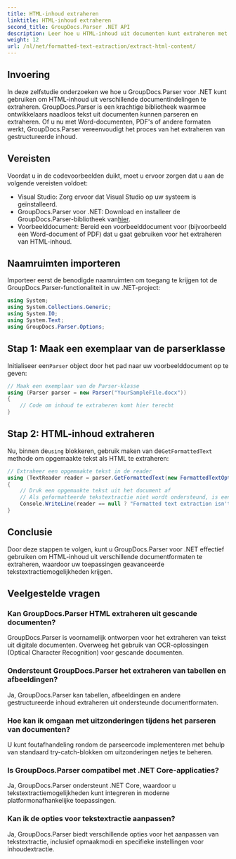 ```yaml
---
title: HTML-inhoud extraheren
linktitle: HTML-inhoud extraheren
second_title: GroupDocs.Parser .NET API
description: Leer hoe u HTML-inhoud uit documenten kunt extraheren met GroupDocs.Parser voor .NET. Eenvoudig te volgen tutorial met codevoorbeelden en stapsgewijze begeleiding.
weight: 12
url: /nl/net/formatted-text-extraction/extract-html-content/
---
```

## Invoering
In deze zelfstudie onderzoeken we hoe u GroupDocs.Parser voor .NET kunt gebruiken om HTML-inhoud uit verschillende documentindelingen te extraheren. GroupDocs.Parser is een krachtige bibliotheek waarmee ontwikkelaars naadloos tekst uit documenten kunnen parseren en extraheren. Of u nu met Word-documenten, PDF's of andere formaten werkt, GroupDocs.Parser vereenvoudigt het proces van het extraheren van gestructureerde inhoud.
## Vereisten
Voordat u in de codevoorbeelden duikt, moet u ervoor zorgen dat u aan de volgende vereisten voldoet:
- Visual Studio: Zorg ervoor dat Visual Studio op uw systeem is geïnstalleerd.
-  GroupDocs.Parser voor .NET: Download en installeer de GroupDocs.Parser-bibliotheek van[hier](https://releases.groupdocs.com/parser/net/).
- Voorbeelddocument: Bereid een voorbeelddocument voor (bijvoorbeeld een Word-document of PDF) dat u gaat gebruiken voor het extraheren van HTML-inhoud.

## Naamruimten importeren
Importeer eerst de benodigde naamruimten om toegang te krijgen tot de GroupDocs.Parser-functionaliteit in uw .NET-project:
```csharp
using System;
using System.Collections.Generic;
using System.IO;
using System.Text;
using GroupDocs.Parser.Options;
```
## Stap 1: Maak een exemplaar van de parserklasse
 Initialiseer een`Parser` object door het pad naar uw voorbeelddocument op te geven:
```csharp
// Maak een exemplaar van de Parser-klasse
using (Parser parser = new Parser("YourSampleFile.docx"))
{
    // Code om inhoud te extraheren komt hier terecht
}
```
## Stap 2: HTML-inhoud extraheren
 Nu, binnen de`using` blokkeren, gebruik maken van de`GetFormattedText` methode om opgemaakte tekst als HTML te extraheren:
```csharp
// Extraheer een opgemaakte tekst in de reader
using (TextReader reader = parser.GetFormattedText(new FormattedTextOptions(FormattedTextMode.Html)))
{
    // Druk een opgemaakte tekst uit het document af
    // Als geformatteerde tekstextractie niet wordt ondersteund, is een lezer null
    Console.WriteLine(reader == null ? "Formatted text extraction isn't supported" : reader.ReadToEnd());
}
```

## Conclusie
Door deze stappen te volgen, kunt u GroupDocs.Parser voor .NET effectief gebruiken om HTML-inhoud uit verschillende documentformaten te extraheren, waardoor uw toepassingen geavanceerde tekstextractiemogelijkheden krijgen.

## Veelgestelde vragen
### Kan GroupDocs.Parser HTML extraheren uit gescande documenten?
GroupDocs.Parser is voornamelijk ontworpen voor het extraheren van tekst uit digitale documenten. Overweeg het gebruik van OCR-oplossingen (Optical Character Recognition) voor gescande documenten.
### Ondersteunt GroupDocs.Parser het extraheren van tabellen en afbeeldingen?
Ja, GroupDocs.Parser kan tabellen, afbeeldingen en andere gestructureerde inhoud extraheren uit ondersteunde documentformaten.
### Hoe kan ik omgaan met uitzonderingen tijdens het parseren van documenten?
U kunt foutafhandeling rondom de parseercode implementeren met behulp van standaard try-catch-blokken om uitzonderingen netjes te beheren.
### Is GroupDocs.Parser compatibel met .NET Core-applicaties?
Ja, GroupDocs.Parser ondersteunt .NET Core, waardoor u tekstextractiemogelijkheden kunt integreren in moderne platformonafhankelijke toepassingen.
### Kan ik de opties voor tekstextractie aanpassen?
Ja, GroupDocs.Parser biedt verschillende opties voor het aanpassen van tekstextractie, inclusief opmaakmodi en specifieke instellingen voor inhoudextractie.